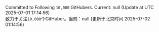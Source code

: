 Committed to Following `10,000` GitHubers. Current: <!-- FOLLOWING_COUNT -->null<!-- FOLLOWING_COUNT --> (Update at UTC <!-- LAST_UPDATED -->2025-07-01 17:14:56<!-- LAST_UPDATED -->)<br>
致力于关注`10,000`个GitHuber。当前：<!-- FOLLOWING_COUNT -->null<!-- FOLLOWING_COUNT --> (更新于北京时间 <!-- LAST_UPDATED_CST -->2025-07-02 01:14:56<!-- LAST_UPDATED_CST -->)
